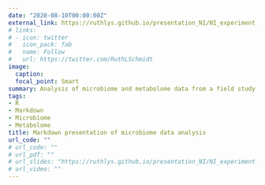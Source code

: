 ```yaml
---
date: "2020-08-10T00:00:00Z"
external_link: https://ruthlys.github.io/presentation_NI/NI_experiment_20200622.html#1
# links:
# - icon: twitter
#   icon_pack: fab
#   name: Follow
#   url: https://twitter.com/RuthLSchmidt
image:
  caption: 
  focal_point: Smart
summary: Analysis of microbiome and metabolome data from a field study
tags:
- R
- Markdown
- Microbiome
- Metabolome
title: Markdown presentation of microbiome data analysis
url_code: ""
# url_code: ""
# url_pdf: ""
# url_slides: "https://ruthlys.github.io/presentation_NI/NI_experiment_20200622.html#1"
# url_video: ""
---
```


